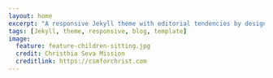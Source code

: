 ```yaml
---
layout: home
excerpt: "A responsive Jekyll theme with editorial tendencies by designer Michael Rose."
tags: [Jekyll, theme, responsive, blog, template]
image:
  feature: feature-children-sitting.jpg
  credit: Christhia Seva Mission
  creditlink: https://csmforchrist.com
---
```

